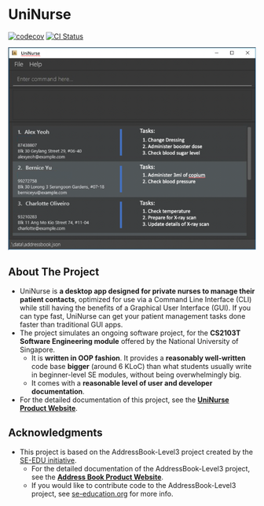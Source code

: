 # UniNurse

[![codecov](https://codecov.io/gh/AY2223S1-CS2103T-T12-4/tp/branch/master/graph/badge.svg)](https://app.codecov.io/gh/AY2223S1-CS2103T-T12-4/tp)
[![CI Status](https://github.com/AY2223S1-CS2103T-T12-4/tp/workflows/Java%20CI/badge.svg)](https://github.com/AY2223S1-CS2103T-T12-4/tp/actions)

![Ui](docs/images/Ui.png)

## About The Project

* UniNurse is **a desktop app designed for private nurses to manage their patient contacts**, optimized for use via a Command Line Interface (CLI) while still having the benefits of a Graphical User Interface (GUI). If you can type fast, UniNurse can get your patient management tasks done faster than traditional GUI apps.
* The project simulates an ongoing software project, for the **CS2103T Software Engineering module** offered by the National University of Singapore.
  * It is **written in OOP fashion**. It provides a **reasonably well-written** code base **bigger** (around 6 KLoC) than what students usually write in beginner-level SE modules, without being overwhelmingly big.
  * It comes with a **reasonable level of user and developer documentation**.
* For the detailed documentation of this project, see the **[UniNurse Product Website](https://ay2223s1-cs2103t-t12-4.github.io/tp/UserGuide.html)**.

## Acknowledgments

* This project is based on the AddressBook-Level3 project created by the [SE-EDU initiative](https://se-education.org).
  * For the detailed documentation of the AddressBook-Level3 project, see the **[Address Book Product Website](https://se-education.org/addressbook-level3)**.
  * If you would like to contribute code to the AddressBook-Level3 project, see [se-education.org](https://se-education.org#https://se-education.org/#contributing) for more info.
